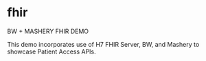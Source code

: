 # fhir
BW + MASHERY FHIR DEMO 


This demo incorporates use of H7 FHIR Server, BW, and Mashery to showcase Patient Access APIs. 

 
